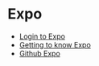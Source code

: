 # Expo

- [Login to Expo](https://expo.io/login)
- [Getting to know Expo](https://docs.expo.io)
- [Github Expo](https://github.com/expo)

